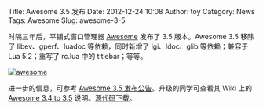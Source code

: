 Title: Awesome 3.5 发布
Date: 2012-12-24 10:08
Author: toy
Category: News
Tags: Awesome
Slug: awesome-3-5

时隔三年后，平铺式窗口管理器 [Awesome][a] 发布了 3.5 版本。Awesome 3.5
移除了 libev、gperf、luadoc 等依赖，同时新增了 lgi、ldoc、glib
等依赖；兼容于 Lua 5.2；重写了 rc.lua 中的 titlebar；等等。

[![awesome](http://lt-file.b0.upaiyun.com/files/2012/12/awesome-thumb.png)](http://lt-file.b0.upaiyun.com/files/2012/12/awesome.png)

进一步的信息，可参考 [Awesome 3.5
发布公告](http://article.gmane.org/gmane.comp.window-managers.awesome.devel/7772)。升级的同学可查看其
Wiki 上的 [Awesome 3.4 to
3.5](http://awesome.naquadah.org/wiki/Awesome\_3.4\_to\_3.5)
说明。[源代码下载](http://awesome.naquadah.org/download/)。

[a]: http://linuxtoy.org/archives/awesome.html
